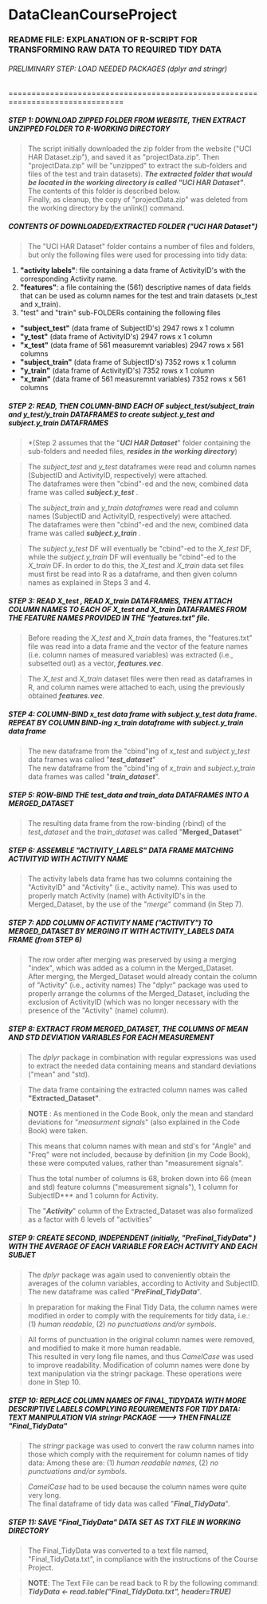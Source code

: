 DataCleanCourseProject
===========================
### **README FILE**: EXPLANATION OF R-SCRIPT FOR TRANSFORMING RAW DATA TO REQUIRED TIDY DATA

###### PRELIMINARY STEP: LOAD NEEDED PACKAGES (dplyr and stringr)

===============================================================================

##### STEP 1: DOWNLOAD ZIPPED FOLDER FROM WEBSITE, THEN EXTRACT UNZIPPED FOLDER TO R-WORKING DIRECTORY
>The script initially downloaded the zip folder from the website ("UCI HAR Dataset.zip"), and saved it as "projectData.zip".  Then "projectData.zip" will be "unzipped" to extract the sub-folders and files of the test and train datasets).  ***The extracted folder that would be located in the working directory is called "UCI HAR Dataset"***.  The contents of this folder is described below.  
Finally, as cleanup, the copy of "projectData.zip" was deleted from the working directory by the unlink() command.   
##### CONTENTS OF DOWNLOADED/EXTRACTED FOLDER ("UCI HAR Dataset")
>The "UCI HAR Dataset" folder contains a number of files and folders, but only the following files were used for processing into tidy data:  
1. **"activity labels"**: file containing a data frame of ActivityID's with the corresponding Activity name.  
2. **"features"**:  a file containing the (561) descriptive names of data fields that can be used as column names for the test and train datasets (x\_test and x\_train).  
3. "test" and "train" sub-FOLDERs containing the following files  
  * **"subject\_test"** 	(data frame of SubjectID's) 2947 rows x 1 column  
  * **"y\_test"**		(data frame of ActivityID's) 	2947 rows x 1 column  
  * **"x\_test"**		(data frame of 561 measuremnt variables) 2947 rows x 561 columns  
  * **"subject\_train"** 	(data frame of SubjectID's) 7352 rows x 1 column  
  * **"y\_train"**		(data frame of ActivityID's) 	7352 rows x 1 column  
  * **"x\_train"**		(data frame of 561 measuremnt variables) 	7352 rows x 561 columns  

##### STEP 2: READ, THEN COLUMN-BIND EACH OF subject\_test/subject\_train and y\_test/y\_train DATAFRAMES to create subject.y\_test and subject.y\_train DATAFRAMES
>*(Step 2 assumes that the "***UCI HAR Dataset***" folder containing the sub-folders and needed files, ***resides in the working directory***)

>The *subject\_test* and *y\_test*  dataframes were read and column names (SubjectID and ActivityID, respectively) were attached.  
The dataframes were then "cbind"-ed and the new, combined data frame was called ***subject.y\_test*** .  

>The *subject\_train* and *y\_train dataframes* were read and column names (SubjectID and ActivityID, respectively) were attached.   
The dataframes were then "cbind"-ed and the new, combined data frame was called ***subject.y_train*** .  

>The *subject.y\_test* DF will eventually be "cbind"-ed to the *X\_test* DF, while the *subject.y_train* DF will eventually be "cbind"-ed to the *X\_train* DF.  In order to do this, the *X\_test*  and  *X\_train* data set files must first be read into R as a dataframe, and then given column names as explained in Steps 3 and 4. 


##### STEP 3:  READ X\_test , READ X\_train DATAFRAMES, THEN ATTACH COLUMN NAMES TO EACH OF X\_test and X\_train DATAFRAMES FROM THE FEATURE NAMES PROVIDED IN THE "features.txt" file.  
>Before reading the *X\_test* and *X\_train* data frames, the "features.txt" file was read into a data frame and the vector of the feature names (i.e. column names of measured variables) was extracted (i.e., subsetted out) as a vector,  ***features.vec***.  

>The *X\_test* and *X\_train* dataset files  were then read as dataframes in R, and column names were attached to each, using the previously obtained ***features.vec***.  

##### STEP 4:  COLUMN-BIND x\_test data frame with subject.y\_test data frame.  REPEAT BY COLUMN BIND-ing x\_train dataframe with subject.y\_train data frame
>The new dataframe from the "cbind"ing of *x\_test* and *subject.y\_test* data frames was called "***test\_dataset***"  
The new dataframe from the "cbind"ing of *x\_train* and *subject.y\_train* data frames was called "***train_dataset***".  


##### STEP 5:  ROW-BIND THE test\_data and train\_data DATAFRAMES INTO A MERGED_DATASET
>The resulting data frame from the row-binding (rbind) of the *test\_dataset* and the *train\_dataset* was called "**Merged_Dataset**"

##### STEP 6:  ASSEMBLE "ACTIVITY_LABELS" DATA FRAME MATCHING ACTIVITYID WITH ACTIVITY NAME
>The activity labels data frame has two columns containing the "ActivityID" and "Activity" (i.e., activity name).
This was used to properly match Activity (name) with ActivityID's in the Merged_Dataset, by the use of the "*merge*" command (in Step 7).

##### STEP 7:  ADD COLUMN OF ACTIVITY NAME ("ACTIVITY") TO MERGED\_DATASET BY MERGING IT WITH ACTIVITY_LABELS DATA FRAME (from STEP 6)

>The row order after merging was preserved by using a merging "index", which was added as a column in the Merged\_Dataset.  
After merging, the Merged\_Dataset would already contain the column of "Activity" (i.e., activity names)
The "dplyr" package was used to properly arrange the columns of the Merged_Dataset, including the exclusion of ActivityID (which was no longer necessary with the presence of the "Activity" (name) column).

##### STEP 8:  EXTRACT FROM MERGED\_DATASET, THE COLUMNS OF MEAN AND STD DEVIATION VARIABLES FOR EACH MEASUREMENT 

>The *dplyr* package in combination with regular expressions was used to extract the needed data containing means and standard deviations ("mean" and "std).

>The data frame containing the extracted column names was called **"Extracted\_Dataset"**.  


>**NOTE** :  As mentioned in the Code Book, only the mean and standard deviations for "*measurment signals*" (also explained in the Code Book)
were taken.   

>This means that column names with mean and std's for "Angle" and "Freq" were not included, because by definition (in my Code Book), these were computed values, 
rather than "measurement signals".  

>Thus the total number of columns is 68, broken down into 66 (mean and std) feature columns ("measurement signals"), 1 column for SubjectID*** and 1 column
for Activity.  


>The "***Activity***" column of the Extracted_Dataset was also formalized as a factor with 6 levels of "activities"


##### STEP 9:  CREATE SECOND, INDEPENDENT (initially, "***PreFinal\_TidyData***" ) WITH THE AVERAGE OF EACH VARIABLE FOR EACH ACTIVITY AND EACH SUBJET
>The *dplyr* package was again used to conveniently obtain the averages of the column variables, according to Activity and SubjectID.  The new dataframe was called "***PreFinal_TidyData***".  

>In preparation for making the Final Tidy Data, the column names were modified in order to comply with the requirements for tidy data, i.e.: (1) *human readable*, (2) *no punctuations and/or symbols*.   

>All forms of punctuation in the original column names were removed, and modified to make it more human readable.  
This resulted in very long file names, and thus *CamelCase* was used to improve readability.  Modification of column names were done by text manipulation via the stringr package.  These operations were done in Step 10.

##### STEP 10: REPLACE COLUMN NAMES OF FINAL_TIDYDATA WITH MORE DESCRIPTIVE LABELS COMPLYING REQUIREMENTS FOR TIDY DATA:  TEXT MANIPULATION VIA stringr PACKAGE ---> THEN FINALIZE "***Final\_TidyData***"

>The *stringr* package was used to convert the raw column names into those which comply with the requirement for column names of tidy data:
Among these are: (1) *human readable names*, (2) *no punctuations and/or symbols*.

>*CamelCase* had to be used because the column names were quite very long.   
The final dataframe of tidy data was called "***Final_TidyData***".  

##### STEP 11: SAVE "*Final_TidyData*" DATA SET AS TXT FILE IN WORKING DIRECTORY

>The Final_TidyData was converted to a text file named, "Final_TidyData.txt", in compliance with the instructions of the Course Project.  
 
>**NOTE**:  The Text File can be read back to R by the following command:   
***TidyData <- read.table("Final_TidyData.txt", header=TRUE)***
